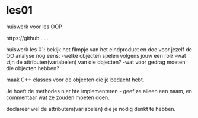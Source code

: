 # les01
huiswerk voor les OOP

https://github ......

huiswerk les 01:
bekijk het filmpje van het eindproduct en doe voor jezelf de OO analyse nog eens:
-welke objecten spelen volgens jouw een rol?
-wat zijn de attributen(variabelen) van die objecten?
-wat voor gedrag moeten die objecten hebben?

maak C++ classes voor de objecten die je bedacht hebt.

Je hoeft de methodes nier hte implementeren - geef ze alleen een naam, en commentaar wat ze zouden moeten doen.

declareer wel de attributem(variabelen) die je nodig denkt te hebben.

